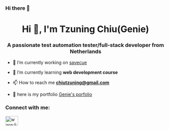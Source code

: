 ### Hi there 👋

<h1 align="center">Hi 👋, I'm Tzuning Chiu(Genie)</h1>
<h3 align="center">A passionate test automation tester/full-stack developer from Netherlands </h3>

- 🔭 I’m currently working on [savecue](http://www.savecue.xyz/)

- 🌱 I’m currently learning **web development course**

- 📫 How to reach me **chiutzuning@gmail.com**

- 💼 here is my portfolio [Genie's porfolio](http://genie-portfolio.herokuapp.com/src/)

<h3 align="left">Connect with me:</h3>
<p align="left">
<a href="https://www.linkedin.com/in/tzuning-chiu" target="blank"><img align="center" src="https://raw.githubusercontent.com/rahuldkjain/github-profile-readme-generator/master/src/images/icons/Social/linked-in-alt.svg" alt="www.linkedin.com/in/tzu-ning-chiu-a9894b113" height="30" width="40" /></a>
</p>


